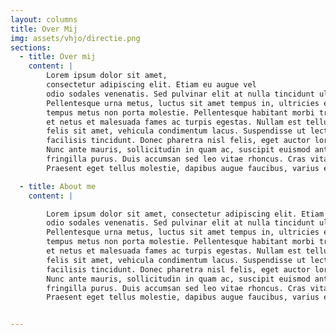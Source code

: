 ```yaml
---
layout: columns
title: Over Mij
img: assets/vhjo/directie.png
sections:
  - title: Over mij
    content: |
        Lorem ipsum dolor sit amet, 
        consectetur adipiscing elit. Etiam eu augue vel
        odio sodales venenatis. Sed pulvinar elit at nulla tincidunt ultricies.
        Pellentesque urna metus, luctus sit amet tempus in, ultricies eget sem. Donec
        tempus metus non porta molestie. Pellentesque habitant morbi tristique senectus
        et netus et malesuada fames ac turpis egestas. Nullam est tellus, egestas in
        felis sit amet, vehicula condimentum lacus. Suspendisse ut lectus at velit
        facilisis tincidunt. Donec pharetra nisl felis, eget auctor lorem consequat ut.
        Nunc ante mauris, sollicitudin in quam ac, suscipit euismod ante. Nunc in
        fringilla purus. Duis accumsan sed leo vitae rhoncus. Cras vitae luctus risus.
        Praesent eget tellus molestie, dapibus augue faucibus, varius enim. 

  - title: About me
    content: |

        Lorem ipsum dolor sit amet, consectetur adipiscing elit. Etiam eu augue vel
        odio sodales venenatis. Sed pulvinar elit at nulla tincidunt ultricies.
        Pellentesque urna metus, luctus sit amet tempus in, ultricies eget sem. Donec
        tempus metus non porta molestie. Pellentesque habitant morbi tristique senectus
        et netus et malesuada fames ac turpis egestas. Nullam est tellus, egestas in
        felis sit amet, vehicula condimentum lacus. Suspendisse ut lectus at velit
        facilisis tincidunt. Donec pharetra nisl felis, eget auctor lorem consequat ut.
        Nunc ante mauris, sollicitudin in quam ac, suscipit euismod ante. Nunc in
        fringilla purus. Duis accumsan sed leo vitae rhoncus. Cras vitae luctus risus.
        Praesent eget tellus molestie, dapibus augue faucibus, varius enim. 


---
```



